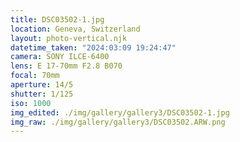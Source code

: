 ```yaml
---
title: DSC03502-1.jpg
location: Geneva, Switzerland
layout: photo-vertical.njk
datetime_taken: "2024:03:09 19:24:47"
camera: SONY ILCE-6400
lens: E 17-70mm F2.8 B070
focal: 70mm
aperture: 14/5
shutter: 1/125
iso: 1000
img_edited: ./img/gallery/gallery3/DSC03502-1.jpg
img_raw: ./img/gallery/gallery3/DSC03502.ARW.png
---
```

